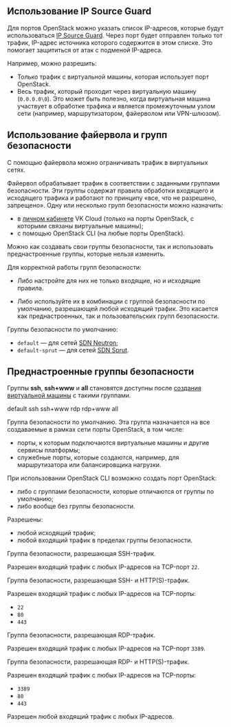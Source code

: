 ## Использование IP Source Guard

Для портов OpenStack можно указать список IP-адресов, которые будут использоваться [IP Source Guard](http://xgu.ru/wiki/IP_Source_Guard).
Через порт будет отправлен только тот трафик, IP-адрес источника которого содержится в этом списке. Это помогает защититься от атак с подменой IP-адреса.

Например, можно разрешить:

- Только трафик с виртуальной машины, которая использует порт OpenStack.
- Весь трафик, который проходит через виртуальную машину (`0.0.0.0\0`). Это может быть полезно, когда виртуальная машина участвует в обработке трафика и является промежуточным узлом сети (например, маршрутизатором, файерволом или VPN-шлюзом).

## Использование файервола и групп безопасности

С помощью файервола можно ограничивать трафик в виртуальных сетях.

Файервол обрабатывает трафик в соответствии с заданными группами безопасности. Эти группы содержат правила обработки входящего и исходящего трафика и работают по принципу «все, что не разрешено, запрещено». Одну или несколько групп безопасности можно назначить:

- в [личном кабинете](https://msk.cloud.vk.com/app/) VK Cloud (только на порты OpenStack, с которыми связаны виртуальные машины);
- с помощью OpenStack CLI (на любые порты OpenStack).

Можно как создавать свои группы безопасности, так и использовать преднастроенные группы, которые нельзя изменить.

Для корректной работы групп безопасности:

- Либо настройте для них не только входящие, но и исходящие правила.

- Либо используйте их в комбинации с группой безопасности по умолчанию, разрешающей любой исходящий трафик. Это касается как преднастроенных, так и пользовательских групп безопасности.

Группы безопасности по умолчанию:

- `default` — для сетей [SDN Neutron](../architecture#ispolzuemye_sdn);
- `default-sprut` — для сетей [SDN Sprut](../architecture#ispolzuemye_sdn).

## Преднастроенные группы безопасности

<warn>

Группы **ssh**, **ssh+www** и **all** становятся доступны после [создания виртуальной машины](/ru/base/iaas/instructions/vm/vm-create/) с такими группами.

</warn>

<tabs>
<tablist>
<tab>default</tab>
<tab>ssh</tab>
<tab>ssh+www</tab>
<tab>rdp</tab>
<tab>rdp+www</tab>
<tab>all</tab>
</tablist>
<tabpanel>

Группа безопасности по умолчанию. Эта группа назначается на все создаваемые в рамках сети порты OpenStack, в том числе:

- порты, к которым подключаются виртуальные машины и другие сервисы платформы;
- служебные порты, которые создаются, например, для маршрутизатора или балансировщика нагрузки.

<info>

При использовании OpenStack CLI возможно создать порт OpenStack:

- либо с группами безопасности, которые отличаются от группы по умолчанию;
- либо вообще без группы безопасности.

</info>

Разрешены:

- любой исходящий трафик;
- любой входящий трафик в пределах группы безопасности.

</tabpanel>
<tabpanel>

Группа безопасности, разрешающая SSH-трафик.

Разрешен входящий трафик с любых IP-адресов на TCP-порт `22`.

</tabpanel>
<tabpanel>

Группа безопасности, разрешающая SSH- и HTTP(S)-трафик.

Разрешен входящий трафик с любых IP-адресов на TCP-порты:

- `22`
- `80`
- `443`

</tabpanel>
<tabpanel>

Группа безопасности, разрешающая RDP-трафик.

Разрешен входящий трафик с любых IP-адресов на TCP-порт `3389`.

</tabpanel>
<tabpanel>

Группа безопасности, разрешающая RDP- и HTTP(S)-трафик.

Разрешен входящий трафик с любых IP-адресов на TCP-порты:

- `3389`
- `80`
- `443`

</tabpanel>
<tabpanel>

Разрешен любой входящий трафик с любых IP-адресов.

</tabpanel>
</tabs>
